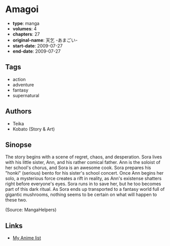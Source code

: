 # Amagoi

-   **type**: manga
-   **volumes**: 4
-   **chapters**: 27
-   **original-name**: 天乞 -あまごい-
-   **start-date**: 2009-07-27
-   **end-date**: 2009-07-27

## Tags

-   action
-   adventure
-   fantasy
-   supernatural

## Authors

-   Teika
-   Kobato (Story & Art)

## Sinopse

The story begins with a scene of regret, chaos, and desperation. Sora lives with his little sister, Ann, and his rather comical father. Ann is the soloist of her school's chorus, and Sora is an awesome cook. Sora prepares his "honki" (serious) bento for his sister's school concert. Once Ann begins her solo, a mysterious force creates a rift in reality, as Ann's existense shatters right before everyone's eyes. Sora runs in to save her, but he too becomes part of this dark ritual. As Sora ends up transported to a fantasy world full of gigantic mushrooms, nothing seems to be certain on what will happen to these two.

(Source: MangaHelpers)

## Links

-   [My Anime list](https://myanimelist.net/manga/19317/Amagoi)
